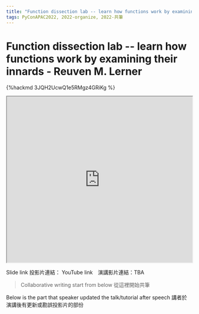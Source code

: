 ```yaml
---
title: "Function dissection lab -- learn how functions work by examining their innards - Reuven M. Lerner"
tags: PyConAPAC2022, 2022-organize, 2022-共筆
---
```


# Function dissection lab -- learn how functions work by examining their innards - Reuven M. Lerner

{%hackmd 3JQH2UcwQ1e5RMgz4GRiKg %}

<iframe src=https://app.sli.do/event/kS1oHFhANeSMmXLNnHfbmM height=450 width=100%></iframe>


Slide link 投影片連結：
YouTube link　演講影片連結：TBA

> Collaborative writing start from below 
> 從這裡開始共筆 

Below is the part that speaker updated the talk/tutorial after speech
講者於演講後有更新或勘誤投影片的部份